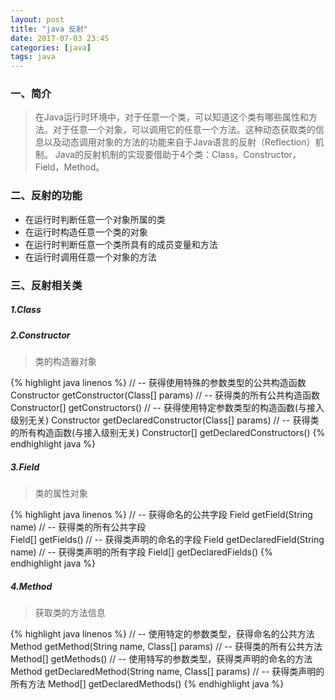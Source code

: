 ```yaml
---
layout: post
title: "java 反射"
date: 2017-07-03 23:45
categories: [java]
tags: java
---
```


### 一、简介

> 在Java运行时环境中，对于任意一个类，可以知道这个类有哪些属性和方法。对于任意一个对象，可以调用它的任意一个方法。这种动态获取类的信息以及动态调用对象的方法的功能来自于Java语言的反射（Reflection）机制。
> Java的反射机制的实现要借助于4个类：Class，Constructor，Field，Method。

### 二、反射的功能

- 在运行时判断任意一个对象所属的类
- 在运行时构造任意一个类的对象
- 在运行时判断任意一个类所具有的成员变量和方法
- 在运行时调用任意一个对象的方法

### 三、反射相关类

##### 1.Class

> 

##### 2.Constructor

> 类的构造器对象

{% highlight java linenos %}
// -- 获得使用特殊的参数类型的公共构造函数
Constructor getConstructor(Class[] params)
// -- 获得类的所有公共构造函数 
Constructor[] getConstructors()
// -- 获得使用特定参数类型的构造函数(与接入级别无关) 
Constructor getDeclaredConstructor(Class[] params) 
// -- 获得类的所有构造函数(与接入级别无关)
Constructor[] getDeclaredConstructors()
{% endhighlight java %}

##### 3.Field

> 类的属性对象

{% highlight java linenos %}
// -- 获得命名的公共字段 
Field getField(String name)
// -- 获得类的所有公共字段  
Field[] getFields()
// -- 获得类声明的命名的字段 
Field getDeclaredField(String name)
// -- 获得类声明的所有字段
Field[] getDeclaredFields()
{% endhighlight java %}

##### 4.Method

> 获取类的方法信息

{% highlight java linenos %}
// -- 使用特定的参数类型，获得命名的公共方法 
Method getMethod(String name, Class[] params)
// -- 获得类的所有公共方法 
Method[] getMethods()
// -- 使用特写的参数类型，获得类声明的命名的方法 
Method getDeclaredMethod(String name, Class[] params)
// -- 获得类声明的所有方法
Method[] getDeclaredMethods()
{% endhighlight java %}
